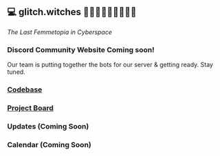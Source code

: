 ## 💻 glitch.witches 🧙‍♀️✨🧙🏿‍♀️🧙🏻‍♀️
*The Last Femmetopia in Cyberspace*


### Discord Community Website Coming soon! 
Our team is putting together the bots for our server & getting ready. Stay tuned.

### [Codebase](https://github.com/wiredsister/glitch.witches)
### [Project Board](https://github.com/wiredsister/glitch.witches/projects/1)
### Updates (Coming Soon)
### Calendar (Coming Soon)
